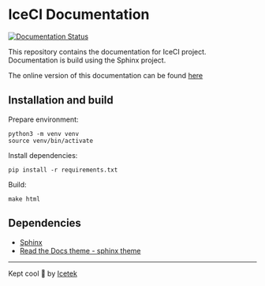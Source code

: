 # IceCI Documentation
[![Documentation Status](https://readthedocs.org/projects/iceci/badge/?version=latest)](https://iceci.readthedocs.io/en/latest/?badge=latest) 

This repository contains the documentation for IceCI project. Documentation is build using the Sphinx project.

The online version of this documentation can be found [here](https://docs.iceci.io/)

## Installation and build

Prepare environment:

```shell script
python3 -m venv venv
source venv/bin/activate
```

Install dependencies:

```shell script
pip install -r requirements.txt
```

Build:

```shell script
make html
```

## Dependencies

 - [Sphinx](https://www.sphinx-doc.org/) 
 - [Read the Docs theme - sphinx theme](https://sphinx-rtd-theme.readthedocs.io/en/stable/)


---

Kept cool &#x1f9ca; by [Icetek](https://icetek.io/)
